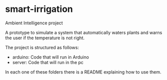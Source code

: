 smart-irrigation
================

Ambient Intelligence project

A prototype to simulate a system that automatically waters plants and warns the user if the temperature is not right.

The project is structured as follows:
* arduino: Code that will run in Arduino
* server: Code that will run in the pc

In each one of these folders there is a README explaining how to use them.
